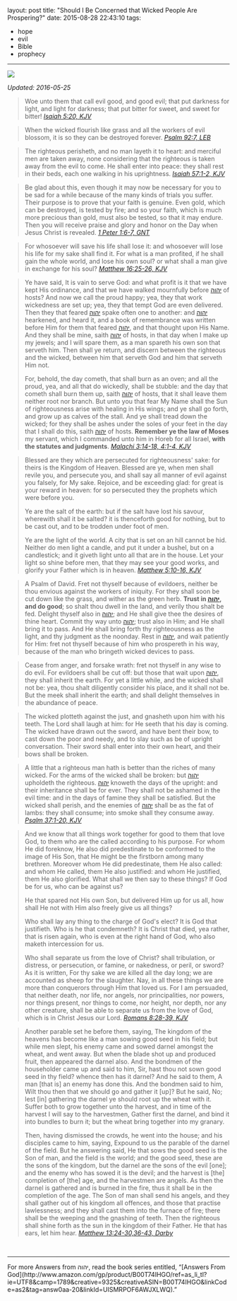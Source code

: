 layout: post
title: "Should I Be Concerned that Wicked People Are Prospering?"
date: 2015-08-28 22:43:10
tags:
- hope
- evil
- Bible
- prophecy
---
![](/images/wicked-prosper.jpg)

*Updated: 2016-05-25*

>Woe unto them that call evil good, and good evil; that put darkness for light, and light for darkness; that put bitter for sweet, and sweet for bitter!
><cite>[Isaiah 5:20, KJV](https://www.biblegateway.com/passage/?search=Isaiah+5%3A20&version=KJV)</cite>

<!-- -->
>When the wicked flourish like grass and all the workers of evil blossom, it is so they can be destroyed forever.
><cite>[Psalm 92:7, LEB](https://www.biblegateway.com/verse/en/Psalm%2092:7)</cite>

<!-- -->
>The righteous perisheth, and no man layeth it to heart: and merciful men are taken away, none considering that the righteous is taken away from the evil to come. He shall enter into peace: they shall rest in their beds, each one walking in his uprightness.
><cite>[Isaiah 57:1-2, KJV](https://www.biblegateway.com/passage/?search=Isaiah+57%3A1-2&version=KJV)</cite>

<!-- -->
>Be glad about this, even though it may now be necessary for you to be sad for a while because of the many kinds of trials you suffer. Their purpose is to prove that your faith is genuine. Even gold, which can be destroyed, is tested by fire; and so your faith, which is much more precious than gold, must also be tested, so that it may endure. Then you will receive praise and glory and honor on the Day when Jesus Christ is revealed. 
><cite>[1 Peter 1:6-7, GNT](https://www.biblegateway.com/passage/?search=1+Peter+1%3A6-7&version=GNT)</cite>

<!-- -->
>For whosoever will save his life shall lose it: and whosoever will lose his life for my sake shall find it. For what is a man profited, if he shall gain the whole world, and lose his own soul? or what shall a man give in exchange for his soul?
><cite>[Matthew 16:25-26, KJV](https://www.biblegateway.com/passage/?search=Matthew+16%3A25-26&version=KJV)</cite>

<!-- -->
>Ye have said, It is vain to serve God: and what profit is it that we have kept His ordinance, and that we have walked mournfully before [&#1497;&#1492;&#1493;&#1492;](http://www.blueletterbible.org/lang/Lexicon/Lexicon.cfm?strongs=H3068&t=KJV) of hosts? And now we call the proud happy; yea, they that work wickedness are set up; yea, they that tempt God are even delivered. Then they that feared [&#1497;&#1492;&#1493;&#1492;](http://www.blueletterbible.org/lang/Lexicon/Lexicon.cfm?strongs=H3068&t=KJV) spake often one to another: and [&#1497;&#1492;&#1493;&#1492;](http://www.blueletterbible.org/lang/Lexicon/Lexicon.cfm?strongs=H3068&t=KJV) hearkened, and heard it, and a book of remembrance was written before Him for them that feared [&#1497;&#1492;&#1493;&#1492;](http://www.blueletterbible.org/lang/Lexicon/Lexicon.cfm?strongs=H3068&t=KJV), and that thought upon His Name. And they shall be mine, saith [&#1497;&#1492;&#1493;&#1492;](http://www.blueletterbible.org/lang/Lexicon/Lexicon.cfm?strongs=H3068&t=KJV) of hosts, in that day when I make up my jewels; and I will spare them, as a man spareth his own son that serveth him. Then shall ye return, and discern between the righteous and the wicked, between him that serveth God and him that serveth Him not.
>
>For, behold, the day cometh, that shall burn as an oven; and all the proud, yea, and all that do wickedly, shall be stubble: and the day that cometh shall burn them up, saith [&#1497;&#1492;&#1493;&#1492;](http://www.blueletterbible.org/lang/Lexicon/Lexicon.cfm?strongs=H3068&t=KJV) of hosts, that it shall leave them neither root nor branch. But unto you that fear My Name shall the Sun of righteousness arise with healing in His wings; and ye shall go forth, and grow up as calves of the stall. And ye shall tread down the wicked; for they shall be ashes under the soles of your feet in the day that I shall do this, saith [&#1497;&#1492;&#1493;&#1492;](http://www.blueletterbible.org/lang/Lexicon/Lexicon.cfm?strongs=H3068&t=KJV) of hosts. **Remember ye the law of Moses** my servant, which I commanded unto him in Horeb for all Israel, **with the statutes and judgments**.
><cite>[Malachi 3:14-18, 4:1-4, KJV](https://www.biblegateway.com/passage/?search=Malachi+3%3A14-18%2C+4%3A1-4&version=KJV)</cite>

<!-- -->
>Blessed are they which are persecuted for righteousness' sake: for theirs is the Kingdom of Heaven. Blessed are ye, when men shall revile you, and persecute you, and shall say all manner of evil against you falsely, for My sake. Rejoice, and be exceeding glad: for great is your reward in heaven: for so persecuted they the prophets which were before you.
>
>Ye are the salt of the earth: but if the salt have lost his savour, wherewith shall it be salted? it is thenceforth good for nothing, but to be cast out, and to be trodden under foot of men.
>
>Ye are the light of the world. A city that is set on an hill cannot be hid. Neither do men light a candle, and put it under a bushel, but on a candlestick; and it giveth light unto all that are in the house. Let your light so shine before men, that they may see your good works, and glorify your Father which is in heaven.
><cite>[Matthew 5:10-16, KJV](https://www.biblegateway.com/passage/?search=Matthew+5%3A10-16&version=KJV)</cite>

<!-- -->
>A Psalm of David. Fret not thyself because of evildoers, neither be thou envious against the workers of iniquity. For they shall soon be cut down like the grass, and wither as the green herb. **Trust in [&#1497;&#1492;&#1493;&#1492;](http://www.blueletterbible.org/lang/Lexicon/Lexicon.cfm?strongs=H3068&t=KJV), and do good**; so shalt thou dwell in the land, and verily thou shalt be fed. Delight thyself also in [&#1497;&#1492;&#1493;&#1492;](http://www.blueletterbible.org/lang/Lexicon/Lexicon.cfm?strongs=H3068&t=KJV); and He shall give thee the desires of thine heart. Commit thy way unto [&#1497;&#1492;&#1493;&#1492;](http://www.blueletterbible.org/lang/Lexicon/Lexicon.cfm?strongs=H3068&t=KJV); trust also in Him; and He shall bring it to pass. And He shall bring forth thy righteousness as the light, and thy judgment as the noonday. Rest in [&#1497;&#1492;&#1493;&#1492;](http://www.blueletterbible.org/lang/Lexicon/Lexicon.cfm?strongs=H3068&t=KJV), and wait patiently for Him: fret not thyself because of him who prospereth in his way, because of the man who bringeth wicked devices to pass.

>Cease from anger, and forsake wrath: fret not thyself in any wise to do evil. For evildoers shall be cut off: but those that wait upon [&#1497;&#1492;&#1493;&#1492;](http://www.blueletterbible.org/lang/Lexicon/Lexicon.cfm?strongs=H3068&t=KJV), they shall inherit the earth. For yet a little while, and the wicked shall not be: yea, thou shalt diligently consider his place, and it shall not be. But the meek shall inherit the earth; and shall delight themselves in the abundance of peace.

>The wicked plotteth against the just, and gnasheth upon him with his teeth. The Lord shall laugh at him: for He seeth that his day is coming. The wicked have drawn out the sword, and have bent their bow, to cast down the poor and needy, and to slay such as be of upright conversation. Their sword shall enter into their own heart, and their bows shall be broken.

>A little that a righteous man hath is better than the riches of many wicked. For the arms of the wicked shall be broken: but [&#1497;&#1492;&#1493;&#1492;](http://www.blueletterbible.org/lang/Lexicon/Lexicon.cfm?strongs=H3068&t=KJV) upholdeth the righteous. [&#1497;&#1492;&#1493;&#1492;](http://www.blueletterbible.org/lang/Lexicon/Lexicon.cfm?strongs=H3068&t=KJV) knoweth the days of the upright: and their inheritance shall be for ever. They shall not be ashamed in the evil time: and in the days of famine they shall be satisfied. But the wicked shall perish, and the enemies of [&#1497;&#1492;&#1493;&#1492;](http://www.blueletterbible.org/lang/Lexicon/Lexicon.cfm?strongs=H3068&t=KJV) shall be as the fat of lambs: they shall consume; into smoke shall they consume away.
><cite>[Psalm 37:1-20, KJV](https://www.biblegateway.com/passage/?search=Psalm+37%3A1-20&version=KJV)</cite>

<!-- -->
>And we know that all things work together for good to them that love God, to them who are the called according to his purpose. For whom He did foreknow, He also did predestinate to be conformed to the image of His Son, that He might be the firstborn among many brethren. Moreover whom He did predestinate, them He also called: and whom He called, them He also justified: and whom He justified, them He also glorified. What shall we then say to these things? If God be for us, who can be against us?
>
>He that spared not His own Son, but delivered Him up for us all, how shall He not with Him also freely give us all things?
>
>Who shall lay any thing to the charge of God's elect? It is God that justifieth. Who is he that condemneth? It is Christ that died, yea rather, that is risen again, who is even at the right hand of God, who also maketh intercession for us.
>
>Who shall separate us from the love of Christ? shall tribulation, or distress, or persecution, or famine, or nakedness, or peril, or sword? As it is written, For thy sake we are killed all the day long; we are accounted as sheep for the slaughter. Nay, in all these things we are more than conquerors through Him that loved us. For I am persuaded, that neither death, nor life, nor angels, nor principalities, nor powers, nor things present, nor things to come, nor height, nor depth, nor any other creature, shall be able to separate us from the love of God, which is in Christ Jesus our Lord.
><cite>[Romans 8:28-39, KJV](https://www.biblegateway.com/passage/?search=Romans+8%3A28-39&version=KJV)</cite>

<!-- -->
>Another parable set he before them, saying, The kingdom of the heavens has become like a man sowing good seed in his field; but while men slept, his enemy came and sowed darnel amongst the wheat, and went away. But when the blade shot up and produced fruit, then appeared the darnel also. And the bondmen of the householder came up and said to him, Sir, hast thou not sown good seed in thy field? whence then has it darnel? And he said to them, A man [that is] an enemy has done this. And the bondmen said to him, Wilt thou then that we should go and gather it [up]? But he said, No; lest [in] gathering the darnel ye should root up the wheat with it. Suffer both to grow together unto the harvest, and in time of the harvest I will say to the harvestmen, Gather first the darnel, and bind it into bundles to burn it; but the wheat bring together into my granary.
>
>Then, having dismissed the crowds, he went into the house; and his disciples came to him, saying, Expound to us the parable of the darnel of the field. But he answering said, He that sows the good seed is the Son of man, and the field is the world; and the good seed, these are the sons of the kingdom, but the darnel are the sons of the evil [one]; and the enemy who has sowed it is the devil; and the harvest is [the] completion of [the] age, and the harvestmen are angels. As then the darnel is gathered and is burned in the fire, thus it shall be in the completion of the age. The Son of man shall send his angels, and they shall gather out of his kingdom all offences, and those that practise lawlessness; and they shall cast them into the furnace of fire; there shall be the weeping and the gnashing of teeth. Then the righteous shall shine forth as the sun in the kingdom of their Father. He that has ears, let him hear.
><cite>[Matthew 13:24-30,36-43, Darby](https://www.biblegateway.com/passage/?search=Matthew+13%3A24-30%2C36-43&version=DARBY)</cite>

<br>
<hr style="border:0; height:1px; background-image:linear-gradient(to right, rgba(0,0,0,0), rgba(0,0,0,0.75), rgba(0,0,0,0));">
For more Answers from &#1497;&#1492;&#1493;&#1492;, read the book series entitled, &ldquo;[Answers From God](http://www.amazon.com/gp/product/B00T74IHGO/ref=as_li_tl?ie=UTF8&camp=1789&creative=9325&creativeASIN=B00T74IHGO&linkCode=as2&tag=answ0aa-20&linkId=UISMRPOF6AWJXLWQ).&rdquo;
